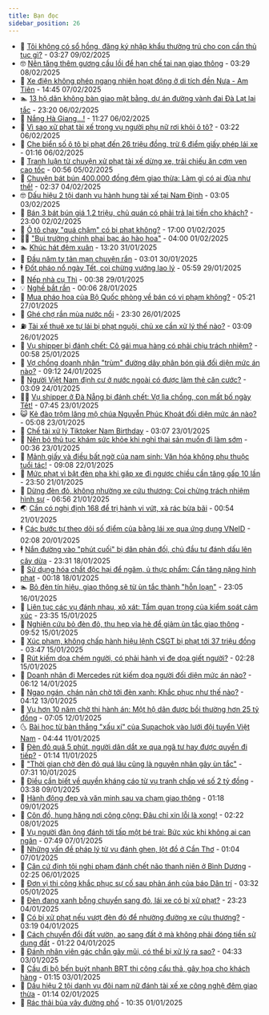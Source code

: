 ```yaml
---
title: Bạn đọc
sidebar_position: 26
---
```


<!-- dantri-ban-doc:START -->
- 🦒 [Tôi không có sổ hồng, đăng ký nhập khẩu thường trú cho con cần thủ tục gì?](https://dantri.com.vn/ban-doc/toi-khong-co-so-hong-dang-ky-nhap-khau-thuong-tru-cho-con-can-thu-tuc-gi-20250209102734207.htm) - 03:27 09/02/2025
- 🤓 [Nên tăng thêm gương cầu lồi để hạn chế tai nạn giao thông](https://dantri.com.vn/ban-doc/nen-tang-them-guong-cau-loi-de-han-che-tai-nan-giao-thong-20250208102913275.htm) - 03:29 08/02/2025
- 🐻 [Xe điện không phép ngang nhiên hoạt động ở di tích đền Nưa - Am Tiên](https://dantri.com.vn/ban-doc/xe-dien-khong-phep-ngang-nhien-hoat-dong-o-di-tich-den-nua-am-tien-20250206152453301.htm) - 14:45 07/02/2025
- 🏊 [13 hộ dân không bàn giao mặt bằng, dự án đường vành đai Đà Lạt lại tắc](https://dantri.com.vn/ban-doc/13-ho-dan-khong-ban-giao-mat-bang-du-an-duong-vanh-dai-da-lat-lai-tac-20250206104830534.htm) - 23:20 06/02/2025
- 💄 [Nắng Hà Giang...!](https://dantri.com.vn/ban-doc/nang-ha-giang-20250206181602199.htm) - 11:27 06/02/2025
- 🫣 [Vì sao xử phạt tài xế trong vụ người phụ nữ rơi khỏi ô tô?](https://dantri.com.vn/ban-doc/vi-sao-xu-phat-tai-xe-trong-vu-nguoi-phu-nu-roi-khoi-o-to-20250206100332015.htm) - 03:22 06/02/2025
- 🎃 [Che biển số ô tô bị phạt đến 26 triệu đồng, trừ 6 điểm giấy phép lái xe](https://dantri.com.vn/ban-doc/che-bien-so-o-to-bi-phat-den-26-trieu-dong-tru-6-diem-giay-phep-lai-xe-20250206081523959.htm) - 01:16 06/02/2025
- 🦄 [Tranh luận từ chuyện xử phạt tài xế dừng xe, trải chiếu ăn cơm ven cao tốc](https://dantri.com.vn/ban-doc/tranh-luan-tu-chuyen-xu-phat-tai-xe-dung-xe-trai-chieu-an-com-ven-cao-toc-20250205002041957.htm) - 00:56 05/02/2025
- 💯 [Chuyện bát bún 400.000 đồng đêm giao thừa: Làm gì có ai đùa như thế!](https://dantri.com.vn/ban-doc/chuyen-bat-bun-400000-dong-dem-giao-thua-lam-gi-co-ai-dua-nhu-the-20250203234300316.htm) - 02:37 04/02/2025
- 🤓 [Dấu hiệu 2 tội danh vụ hành hung tài xế tại Nam Định](https://dantri.com.vn/ban-doc/dau-hieu-2-toi-danh-vu-hanh-hung-tai-xe-tai-nam-dinh-20250203082644050.htm) - 03:05 03/02/2025
- 🥷 [Bán 3 bát bún giá 1,2 triệu, chủ quán có phải trả lại tiền cho khách?](https://dantri.com.vn/ban-doc/ban-3-bat-bun-gia-12-trieu-chu-quan-co-phai-tra-lai-tien-cho-khach-20250202175814426.htm) - 23:00 02/02/2025
- 🐻 [Ô tô chạy &quot;quá chậm&quot; có bị phạt không?](https://dantri.com.vn/phap-luat/o-to-chay-qua-cham-co-bi-phat-khong-20250131154307158.htm) - 17:00 01/02/2025
- 🧑‍💻 [&quot;Bụi trường chinh phai bạc áo hào hoa&quot;](https://dantri.com.vn/ban-doc/bui-truong-chinh-phai-bac-ao-hao-hoa-20250201105956609.htm) - 04:00 01/02/2025
- 🏊 [Khúc hát đêm xuân](https://dantri.com.vn/ban-doc/khuc-hat-dem-xuan-20250131201948187.htm) - 13:20 31/01/2025
- 🦆 [Đầu năm tỵ tản mạn chuyện rắn](https://dantri.com.vn/ban-doc/dau-nam-ty-tan-man-chuyen-ran-20250130100041230.htm) - 03:01 30/01/2025
- 🕴 [Đốt pháo nổ ngày Tết, coi chừng vướng lao lý](https://dantri.com.vn/ban-doc/dot-phao-no-ngay-tet-coi-chung-vuong-lao-ly-20250128220535979.htm) - 05:59 29/01/2025
- 🌈 [Nếp nhà cụ Thì](https://dantri.com.vn/ban-doc/nep-nha-cu-thi-20250129073831492.htm) - 00:38 29/01/2025
- 💡 [Nghề bắt rắn](https://dantri.com.vn/ban-doc/nghe-bat-ran-20250127220635832.htm) - 00:06 28/01/2025
- 🐻 [Mua pháo hoa của Bộ Quốc phòng về bán có vi phạm không?](https://dantri.com.vn/ban-doc/mua-phao-hoa-cua-bo-quoc-phong-ve-ban-co-vi-pham-khong-20250127092158082.htm) - 05:21 27/01/2025
- 💪 [Ghé chợ rắn mùa nước nổi](https://dantri.com.vn/ban-doc/ghe-cho-ran-mua-nuoc-noi-20250121150648899.htm) - 23:30 26/01/2025
- ⛽️ [Tài xế thuê xe tự lái bị phạt nguội, chủ xe cần xử lý thế nào?](https://dantri.com.vn/ban-doc/tai-xe-thue-xe-tu-lai-bi-phat-nguoi-chu-xe-can-xu-ly-the-nao-20250126100835611.htm) - 03:09 26/01/2025
- 🦍 [Vụ shipper bị đánh chết: Cô gái mua hàng có phải chịu trách nhiệm?](https://dantri.com.vn/ban-doc/vu-shipper-bi-danh-chet-co-gai-mua-hang-co-phai-chiu-trach-nhiem-20250124085543239.htm) - 00:58 25/01/2025
- 🤖 [Vợ chồng doanh nhân &quot;trùm&quot; đường dây phân bón giả đối diện mức án nào?](https://dantri.com.vn/ban-doc/vo-chong-doanh-nhan-trum-duong-day-phan-bon-gia-doi-dien-muc-an-nao-20250124113659086.htm) - 09:12 24/01/2025
- 🌈 [Người Việt Nam định cư ở nước ngoài có được làm thẻ căn cước?](https://dantri.com.vn/ban-doc/nguoi-viet-nam-dinh-cu-o-nuoc-ngoai-co-duoc-lam-the-can-cuoc-20250124100931069.htm) - 03:09 24/01/2025
- 👨‍🏫 [Vụ shipper ở Đà Nẵng bị đánh chết: Vợ lìa chồng, con mất bố ngày Tết!](https://dantri.com.vn/ban-doc/vu-shipper-o-da-nang-bi-danh-chet-vo-lia-chong-con-mat-bo-ngay-tet-20250123123605269.htm) - 07:45 23/01/2025
- 😺 [Kẻ đào trộm lăng mộ chúa Nguyễn Phúc Khoát đối diện mức án nào?](https://dantri.com.vn/ban-doc/ke-dao-trom-lang-mo-chua-nguyen-phuc-khoat-doi-dien-muc-an-nao-20250123053344662.htm) - 05:08 23/01/2025
- 🎃 [Chế tài xử lý Tiktoker Nam Birthday](https://dantri.com.vn/ban-doc/che-tai-xu-ly-tiktoker-nam-birthday-20250123092421468.htm) - 03:07 23/01/2025
- 🚀 [Nên bỏ thủ tục khám sức khỏe khi nghỉ thai sản muốn đi làm sớm](https://dantri.com.vn/ban-doc/nen-bo-thu-tuc-kham-suc-khoe-khi-nghi-thai-san-muon-di-lam-som-20250123073616124.htm) - 00:36 23/01/2025
- 🧐 [Mảnh giấy và điều bất ngờ của nam sinh: Văn hóa không phụ thuộc tuổi tác!](https://dantri.com.vn/ban-doc/manh-giay-va-dieu-bat-ngo-cua-nam-sinh-van-hoa-khong-phu-thuoc-tuoi-tac-20250122153757981.htm) - 09:08 22/01/2025
- 🌋 [Mức phạt vì bật đèn pha khi gặp xe đi ngược chiều cần tăng gấp 10 lần](https://dantri.com.vn/ban-doc/muc-phat-vi-bat-den-pha-khi-gap-xe-di-nguoc-chieu-can-tang-gap-10-lan-20250122065002451.htm) - 23:50 21/01/2025
- 🦏 [Dừng đèn đỏ, không nhường xe cứu thương: Coi chừng trách nhiệm hình sự](https://dantri.com.vn/ban-doc/dung-den-do-khong-nhuong-xe-cuu-thuong-coi-chung-trach-nhiem-hinh-su-20250121082212208.htm) - 06:56 21/01/2025
- 🌏 [Cần có nghị định 168 để trị hành vi vứt, xả rác bừa bãi](https://dantri.com.vn/ban-doc/can-co-nghi-dinh-168-de-tri-hanh-vi-vut-xa-rac-bua-bai-20250121075250266.htm) - 00:54 21/01/2025
- 🕴 [Các bước tự theo dõi số điểm của bằng lái xe qua ứng dụng VNeID](https://dantri.com.vn/ban-doc/cac-buoc-tu-theo-doi-so-diem-cua-bang-lai-xe-qua-ung-dung-vneid-20250120090711292.htm) - 02:08 20/01/2025
- 🕴 [Nắn đường vào &quot;phút cuối&quot; bị dân phản đối, chủ đầu tư đánh dấu lên cây dừa](https://dantri.com.vn/ban-doc/nan-duong-vao-phut-cuoi-bi-dan-phan-doi-chu-dau-tu-danh-dau-len-cay-dua-20250116121048361.htm) - 23:31 18/01/2025
- 🎉 [Sử dụng hóa chất độc hại để ngâm, ủ thực phẩm: Cần tăng nặng hình phạt](https://dantri.com.vn/ban-doc/su-dung-hoa-chat-doc-hai-de-ngam-u-thuc-pham-can-tang-nang-hinh-phat-20250118071742544.htm) - 00:18 18/01/2025
- 🏊 [Bỏ đèn tín hiệu, giao thông sẽ từ ùn tắc thành &quot;hỗn loạn&quot;](https://dantri.com.vn/ban-doc/bo-den-tin-hieu-giao-thong-se-tu-un-tac-thanh-hon-loan-20250117004156721.htm) - 23:05 16/01/2025
- 🦣 [Liên tục các vụ đánh nhau, xô xát: Tầm quan trọng của kiểm soát cảm xúc](https://dantri.com.vn/xa-hoi/lien-tuc-cac-vu-danh-nhau-xo-xat-tam-quan-trong-cua-kiem-soat-cam-xuc-20250115225958819.htm) - 23:35 15/01/2025
- 💫 [Nghiên cứu bỏ đèn đỏ, thu hẹp vỉa hè để giảm ùn tắc giao thông](https://dantri.com.vn/ban-doc/nghien-cuu-bo-den-do-thu-hep-via-he-de-giam-un-tac-giao-thong-20250115165026972.htm) - 09:52 15/01/2025
- 🌈 [Xúc phạm, không chấp hành hiệu lệnh CSGT bị phạt tới 37 triệu đồng](https://dantri.com.vn/xa-hoi/xuc-pham-khong-chap-hanh-hieu-lenh-csgt-bi-phat-toi-37-trieu-dong-20250115103937752.htm) - 03:47 15/01/2025
- 🫣 [Rút kiếm dọa chém người, có phải hành vi đe dọa giết người?](https://dantri.com.vn/ban-doc/rut-kiem-doa-chem-nguoi-co-phai-hanh-vi-de-doa-giet-nguoi-20250114235449756.htm) - 02:28 15/01/2025
- 🎉 [Doanh nhân đi Mercedes rút kiếm dọa người đối diện mức án nào?](https://dantri.com.vn/ban-doc/doanh-nhan-di-mercedes-rut-kiem-doa-nguoi-doi-dien-muc-an-nao-20250114113618859.htm) - 06:12 14/01/2025
- 🥸 [Ngao ngán, chán nản chờ tới đèn xanh: Khắc phục như thế nào?](https://dantri.com.vn/ban-doc/ngao-ngan-chan-nan-cho-toi-den-xanh-khac-phuc-nhu-the-nao-20250113000322665.htm) - 04:12 13/01/2025
- 🦄 [Vụ hơn 10 năm chờ thi hành án: Một hộ dân được bồi thường hơn 25 tỷ đồng](https://dantri.com.vn/ban-doc/vu-hon-10-nam-cho-thi-hanh-an-mot-ho-dan-duoc-boi-thuong-hon-25-ty-dong-20250112111905680.htm) - 07:05 12/01/2025
- 🌜 [Bài học từ bàn thắng &quot;xấu xí&quot; của Supachok vào lưới đội tuyển Việt Nam](https://dantri.com.vn/ban-doc/bai-hoc-tu-ban-thang-xau-xi-cua-supachok-vao-luoi-doi-tuyen-viet-nam-20250111095650330.htm) - 04:44 11/01/2025
- 🎉 [Đèn đỏ quá 5 phút, người dân dắt xe qua ngã tư hay được quyền đi tiếp?](https://dantri.com.vn/ban-doc/den-do-qua-5-phut-nguoi-dan-dat-xe-qua-nga-tu-hay-duoc-quyen-di-tiep-20250111081405644.htm) - 01:14 11/01/2025
- 🦄 [&quot;Thời gian chờ đèn đỏ quá lâu cũng là nguyên nhân gây ùn tắc&quot;](https://dantri.com.vn/ban-doc/thoi-gian-cho-den-do-qua-lau-cung-la-nguyen-nhan-gay-un-tac-20250110142901219.htm) - 07:31 10/01/2025
- 🧰 [Điều cần biết về quyền kháng cáo từ vụ tranh chấp vé số 2 tỷ đồng](https://dantri.com.vn/ban-doc/dieu-can-biet-ve-quyen-khang-cao-tu-vu-tranh-chap-ve-so-2-ty-dong-20250109101623667.htm) - 03:38 09/01/2025
- 🤡 [Hành động đẹp và văn minh sau va chạm giao thông](https://dantri.com.vn/ban-doc/hanh-dong-dep-va-van-minh-sau-va-cham-giao-thong-20250109081814757.htm) - 01:18 09/01/2025
- 💫 [Côn đồ, hung hăng nơi công cộng: Đâu chỉ xin lỗi là xong!](https://dantri.com.vn/ban-doc/con-do-hung-hang-noi-cong-cong-dau-chi-xin-loi-la-xong-20250108091741712.htm) - 02:22 08/01/2025
- 🦏 [Vụ người đàn ông đánh tới tấp một bé trai: Bức xúc khi không ai can ngăn](https://dantri.com.vn/ban-doc/vu-nguoi-dan-ong-danh-toi-tap-mot-be-trai-buc-xuc-khi-khong-ai-can-ngan-20250106151219325.htm) - 07:49 07/01/2025
- 🧠 [Những vấn đề pháp lý từ vụ đánh ghen, lột đồ ở Cần Thơ](https://dantri.com.vn/ban-doc/nhung-van-de-phap-ly-tu-vu-danh-ghen-lot-do-o-can-tho-20250106232314925.htm) - 01:04 07/01/2025
- 🫶 [Căn cứ định tội nghi phạm đánh chết não thanh niên ở Bình Dương](https://dantri.com.vn/ban-doc/can-cu-dinh-toi-nghi-pham-danh-chet-nao-thanh-nien-o-binh-duong-20250106085015332.htm) - 02:25 06/01/2025
- 💼 [Đơn vị thi công khắc phục sự cố sau phản ánh của báo Dân trí](https://dantri.com.vn/ban-doc/don-vi-thi-cong-khac-phuc-su-co-sau-phan-anh-cua-bao-dan-tri-20250105103111042.htm) - 03:32 05/01/2025
- 👺 [Đèn đang xanh bỗng chuyển sang đỏ, lái xe có bị xử phạt?](https://dantri.com.vn/ban-doc/den-dang-xanh-bong-chuyen-sang-do-lai-xe-co-bi-xu-phat-20250104101830080.htm) - 23:23 04/01/2025
- 🥳 [Có bị xử phạt nếu vượt đèn đỏ để nhường đường xe cứu thương?](https://dantri.com.vn/ban-doc/co-bi-xu-phat-neu-vuot-den-do-de-nhuong-duong-xe-cuu-thuong-20250104091853514.htm) - 03:19 04/01/2025
- 🦄 [Cách chuyển đổi đất vườn, ao sang đất ở mà không phải đóng tiền sử dụng đất](https://dantri.com.vn/ban-doc/cach-chuyen-doi-dat-vuon-ao-sang-dat-o-ma-khong-phai-dong-tien-su-dung-dat-20250103112016528.htm) - 01:22 04/01/2025
- 🎡 [Đánh nhân viên gác chắn gãy mũi, có thể bị xử lý ra sao?](https://dantri.com.vn/ban-doc/danh-nhan-vien-gac-chan-gay-mui-co-the-bi-xu-ly-ra-sao-20250103082852536.htm) - 04:33 03/01/2025
- 💫 [Cầu đi bộ bến buýt nhanh BRT thi công cẩu thả, gây họa cho khách hàng](https://dantri.com.vn/ban-doc/cau-di-bo-ben-buyt-nhanh-brt-thi-cong-cau-tha-gay-hoa-cho-khach-hang-20250103081347743.htm) - 01:15 03/01/2025
- 💫 [Dấu hiệu 2 tội danh vụ đôi nam nữ đánh tài xế xe công nghệ đêm giao thừa](https://dantri.com.vn/ban-doc/dau-hieu-2-toi-danh-vu-doi-nam-nu-danh-tai-xe-xe-cong-nghe-dem-giao-thua-20250102013606385.htm) - 01:14 02/01/2025
- 💪 [Rác thải bủa vây đường phố](https://dantri.com.vn/ban-doc/rac-thai-bua-vay-duong-pho-20250101173441535.htm) - 10:35 01/01/2025<!-- dantri-ban-doc:END -->
